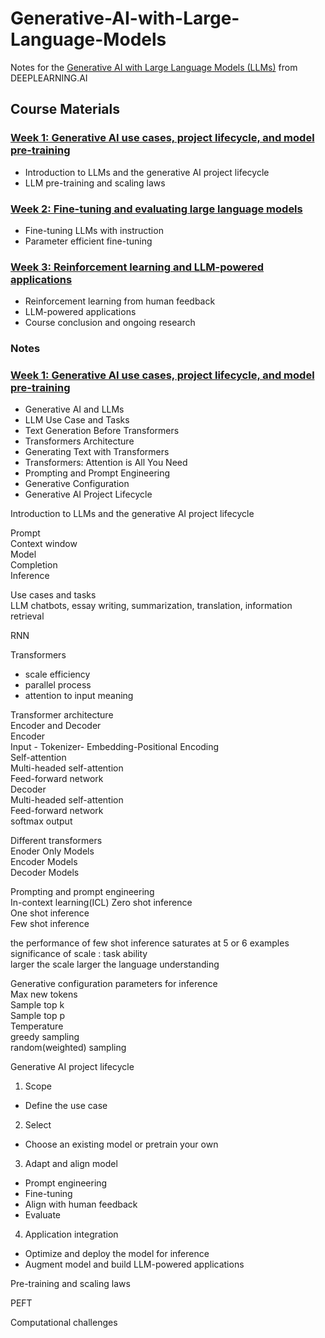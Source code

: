 # Generative-AI-with-Large-Language-Models

Notes for the [Generative AI with Large Language Models (LLMs)](https://www.deeplearning.ai/courses/generative-ai-with-llms/) from DEEPLEARNING.AI

## Course Materials
### [Week 1: Generative AI use cases, project lifecycle, and model pre-training](https://github.com/sathyanaravind/Generative-AI-with-Large-Language-Models/tree/main/Week%201%3A%20Generative%20AI%20use%20cases%2C%20project%20lifecycle%2C%20and%20model%20pre-training)

- Introduction to LLMs and the generative AI project lifecycle
- LLM pre-training and scaling laws


### [Week 2: Fine-tuning and evaluating large language models](https://github.com/sathyanaravind/Generative-AI-with-Large-Language-Models/tree/main/Week%202%3A%20Fine-tuning%20and%20evaluating%20large%20language%20models)

- Fine-tuning LLMs with instruction
- Parameter efficient fine-tuning

### [Week 3: Reinforcement learning and LLM-powered applications](https://github.com/sathyanaravind/Generative-AI-with-Large-Language-Models/tree/main/Week%203%3A%20Reinforcement%20learning%20and%20LLM-powered%20applications)

- Reinforcement learning from human feedback
- LLM-powered applications
- Course conclusion and ongoing research


### Notes

### [Week 1: Generative AI use cases, project lifecycle, and model pre-training](https://github.com/sathyanaravind/Generative-AI-with-Large-Language-Models/tree/main/Week%201%3A%20Generative%20AI%20use%20cases%2C%20project%20lifecycle%2C%20and%20model%20pre-training)
  - Generative AI and LLMs
  - LLM Use Case and Tasks
  - Text Generation Before Transformers
  - Transformers Architecture
  - Generating Text with Transformers
  - Transformers: Attention is All You Need
  - Prompting and Prompt Engineering
  - Generative Configuration
  - Generative AI Project Lifecycle

Introduction to LLMs and the generative AI project lifecycle    

Prompt  
Context window  
Model  
Completion  
Inference  

Use cases and tasks  
LLM chatbots, essay writing, summarization, translation, information retrieval  

RNN  

Transformers  
-  scale efficiency  
- parallel process  
- attention to input meaning  

Transformer architecture  
Encoder and Decoder  
Encoder   
Input - Tokenizer- Embedding-Positional Encoding  
Self-attention  
Multi-headed self-attention  
Feed-forward network  
Decoder  
Multi-headed self-attention  
Feed-forward network  
softmax output  

Different transformers  
Enoder Only Models  
Encoder Models  
Decoder Models  

Prompting and prompt engineering  
In-context learning(ICL) 
Zero shot inference  
One shot inference  
Few shot inference  

the performance of few shot inference saturates at  5 or 6 examples  
significance of scale : task ability  
larger the scale larger the language understanding  

Generative configuration parameters for inference  
Max new tokens  
Sample top k  
Sample top p   
Temperature  
greedy sampling  
random(weighted) sampling  

Generative AI project lifecycle  

1. Scope
- Define the use case
2. Select
-  Choose an existing model or pretrain your own 
3. Adapt and align model  
- Prompt
engineering
- Fine-tuning
- Align with human feedback  
- Evaluate  
4. Application integration   
- Optimize and deploy the model for inference
- Augment model and build LLM-powered applications

Pre-training and scaling laws  

PEFT

Computational challenges  



